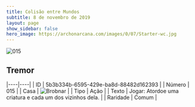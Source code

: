 ```yaml
---
title: Colisão entre Mundos
subtitle: 8 de novembro de 2019
layout: page
show_sidebar: false
hero_image: https://archonarcana.com/images/0/07/Starter-wc.jpg
---
```


![015](https://cdn.keyforgegame.com/media/card_front/pt/452_015_VVVXP68JJQH5_pt.png)

## Tremor

|----|----|
| ID | 5b3b334b-6595-429e-ba8d-88482d162393 |
| Número | 015 |
| Casa | ![Brobnar](https://archonarcana.com/images/thumb/e/e0/Brobnar.png/22px-Brobnar.png "Brobnar") |
| Tipo | Ação |
| Texto | Jogar: Atordoe uma criatura e cada um dos vizinhos dela. |
| Raridade | Comum |
